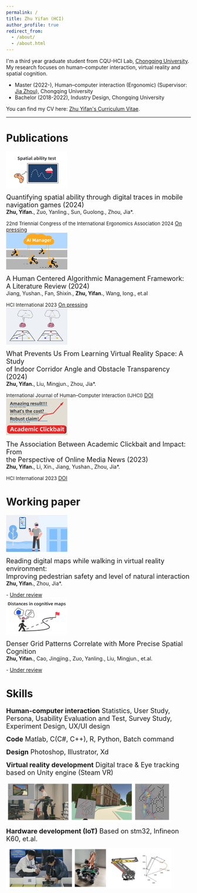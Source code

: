 ```yaml
---
permalink: /
title: Zhu Yifan (HCI)
author_profile: true
redirect_from:
  - /about/
  - /about.html
---
```

I'm a third year graduate student from CQU-HCI Lab, [Chongqing University](https://www.cqu.edu.cn/). My research focuses on human–computer interaction, virtual reality and spatial cognition.

- Master (2022-), Human–computer interaction (Ergonomic) (Supervisor: [Jia Zhou](https://www.researchgate.net/profile/Jia-Zhou-30)), Chongqing University
- Bachelor (2018-2022), Industry Design, Chongqing University

You can find my CV here: [Zhu Yifan's Curriculum Vitae](../assets/Zhuyifan_cv_Web.pdf).

---

# Publications
<div style="display: flex; flex-wrap: wrap;">
  <img src="../images/Fig abstract-04.png" alt="Image 1" width="167" height="100">
   <p><font color = "white">1</font></p>
   <p><font size = 4>Quantifying spatial ability through digital traces in mobile<br> navigation games (2024)</font><br><b>Zhu, Yifan.</b>, Zuo, Yanling., Sun, Guolong., Zhou, Jia*.</p>
</div>
<font size = 2>22nd Triennial Congress of the International Ergonomics Association 2024</font>
<a href="">On pressing</a>
<br>
<div style="display: flex; flex-wrap: wrap;">
  <img src="../images/Fig abstract-03.png" alt="Image 1" width="167" height="100">
   <p><font color = "white">1</font></p>
   <p><font size = 4>A Human Centered Algorithmic Management Framework:<br> A Literature Review (2024)</font><br>Jiang, Yushan., Fan, Shixin., <b>Zhu, Yifan.</b>, Wang, long., et.al</p>
</div>
<font size = 2>HCI International 2023</font>
<a href="">On pressing</a>
<br>
<div style="display: flex; flex-wrap: wrap; align-items: center">
  <img src="../images/Fig abstract-02.png" alt="Image 1" width="167" height="100">
   <p><font color = "white">1</font></p>
   <p><font size = 4>What Prevents Us From Learning Virtual Reality Space: A Study<br> of Indoor Corridor Angle and Obstacle Transparency (2024)</font><br><b>Zhu, Yifan.</b>, Liu, Mingjun., Zhou, Jia*.</p>
</div>
<font size = 2>International Journal of Human–Computer Interaction (IJHCI)</font> 
<a href="https://www.tandfonline.com/doi/abs/10.1080/10447318.2024.2364473/">DOI</a>
<br>
<div style="display: flex; flex-wrap: wrap;">
  <img src="../images/Fig abstract-01.png" alt="Image 1" width="167" height="100">
   <p><font color = "white">1</font></p>
   <p><font size = 4>The Association Between Academic Clickbait and Impact: From<br> the Perspective of Online Media News (2023)</font><br><b>Zhu, Yifan.</b>, Li, Xin., Jiang, Yushan., Zhou, Jia*.</p>
</div>
<font size = 2>HCI International 2023</font>
<a href="https://doi.org/10.1007/978-3-031-48044-7_32">DOI</a>

# Working paper
<div style="display: flex; flex-wrap: wrap;">
  <img src="../images/Fig abstract-05.png" alt="Image 1" width="167" height="100">
   <p><font color = "white">1</font></p>
   <p><font size = 4>Reading digital maps while walking in virtual reality environment: <br> Improving pedestrian safety and level of natural interaction</font><br><b>Zhu, Yifan.</b>,  Zhou, Jia*.</p>
</div>
<font size = 2>-</font>
<a href="">Under review</a>
<br>
<div style="display: flex; flex-wrap: wrap;">
  <img src="../images/Fig abstract-06.png" alt="Image 1" width="167" height="100">
   <p><font color = "white">1</font></p>
   <p><font size = 4>Denser Grid Patterns Correlate with More Precise Spatial <br> Cognition</font><br><b>Zhu, Yifan.</b>, Cao, Jingjing., Zuo, Yanling., Liu, Mingjun., et.al.</p>
</div>
<font size = 2>-</font>
<a href="">Under review</a>

# Skills
<p><font size = 4><b>Human-computer interaction</b>
Statistics, User Study, Persona, Usability Evaluation and Test, Survey Study, Experiment Design, UX/UI design</font></p>
<p><font size = 4> <b>Code</b>
Matlab, C(C#, C++), R, Python, Batch command</font></p>
<p><font size = 4> <b>Design</b>
Photoshop, Illustrator, Xd</font></p>
<p><font size = 4><b>Virtual reality development</b>
Digital trace & Eye tracking based on Unity engine (Steam VR) </font></p>
<div style="display: flex; flex-wrap: wrap;">
  <img src="../images/Skills-2.png" alt="Image 1" width="450" height="110">
</div>
<p><font size = 4><b>Hardware development (IoT)</b>
Based on stm32, Infineon K60, et.al. </font></p>
<div style="display: flex; flex-wrap: wrap;">
  <img src="../images/Skills-1.png" alt="Image 1" width="450" height="110">
</div>
